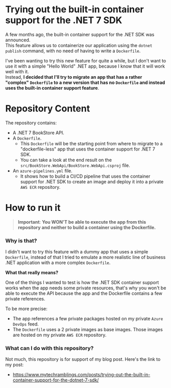 # **Trying out the built-in container support for the .NET 7 SDK**

A few months ago, the built-in container support for the .NET SDK was announced.   
This feature allows us to containerize our application using the ``dotnet publish`` command, with no need of having to write a  ``Dockerfile``.

I've been wanting to try this new feature for quite a while, but I don't want to use it with a simple "Hello World" .NET app, because I know that it will work well with it.    
Instead, **I decided that I'll try to migrate an app that has a rather "complex" ``Dockerfile`` to a new version that has no ``Dockerfile`` and instead uses the built-in container support feature**.

# **Repository Content**

The repository contains:

- A .NET 7 BookStore API.
- A ``Dockerfile``. 
  - This ``Dockerfile`` will be the starting point from where to migrate to a "dockerfile-less" app that uses the container support for .NET 7 SDK.
  - You can take a look at the end result on the ``src/BookStore.WebApi/BookStore.WebApi.csproj`` file.
- An ``azure-pipelines.yml`` file.
  - It shows how to build a CI/CD pipeline that uses the container support for .NET SDK to create an image and deploy it into a private ``AWS ECR`` repository.

# **How to run it**

> **Important**: **You WON'T be able to execute the app from this repository and neither to build a container using the Dockerfile.**

### **Why is that?**

I didn't want to try this feature with a dummy app that uses a simple ``Dockerfile``, instead of that I tried to emulate a more realistic line of business .NET application with a more complex ``Dockerfile``.

**What that really means?**

One of the things I wanted to test is how the .NET SDK container support works when the app needs some private resources, that's why you won't be able to execute the API because the app and the Dockerfile contains a few private references.

To be more precise:
- The app references a few private packages hosted on my private ``Azure DevOps`` feed.
- The ``Dockerfile`` uses a 2 private images as base images. Those images are hosted on my private ``AWS ECR`` repository. 

### **What can I do with this repository?**

Not much, this repository is for support of my blog post. Here's the link to my post: 
- https://www.mytechramblings.com/posts/trying-out-the-built-in-container-support-for-the-dotnet-7-sdk/
